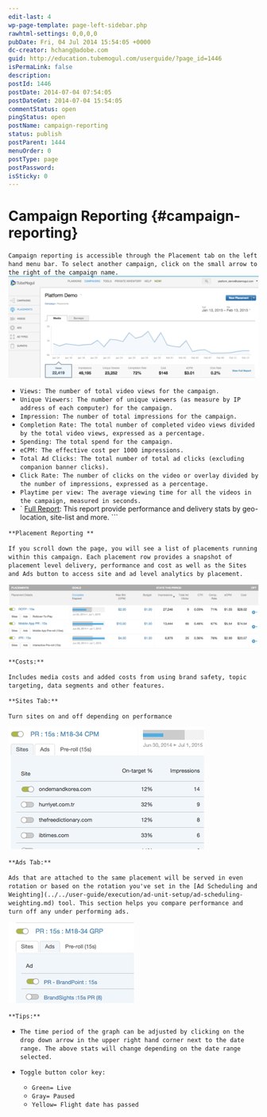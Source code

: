 ```yaml
---
edit-last: 4
wp-page-template: page-left-sidebar.php
rawhtml-settings: 0,0,0,0
pubDate: Fri, 04 Jul 2014 15:54:05 +0000
dc-creator: hchang@adobe.com
guid: http://education.tubemogul.com/userguide/?page_id=1446
isPermaLink: false
description: 
postId: 1446
postDate: 2014-07-04 07:54:05
postDateGmt: 2014-07-04 15:54:05
commentStatus: open
pingStatus: open
postName: campaign-reporting
status: publish
postParent: 1444
menuOrder: 0
postType: page
postPassword: 
isSticky: 0
---
```


# Campaign Reporting {#campaign-reporting}

`Campaign reporting is accessible through the Placement tab on the left hand menu bar. To select another campaign, click on the small arrow to the right of the campaign name.`
[ ![Reporting](assets/reporting.png)](assets/reporting.png)

* `Views: The number of total video views for the campaign.`
* `Unique Viewers: The number of unique viewers (as measure by IP address of each computer) for the campaign.`
* `Impression: The number of total impressions for the campaign.`
* `Completion Rate: The total number of completed video views divided by the total video views, expressed as a percentage.`
* `Spending: The total spend for the campaign.`
* `eCPM: The effective cost per 1000 impressions.`
* `Total Ad Clicks: The total number of total ad clicks (excluding companion banner clicks).`
* `Click Rate: The number of clicks on the video or overlay divided by the number of impressions, expressed as a percentage.`
* `Playtime per view: The average viewing time for all the videos in the campaign, measured in seconds.`
* ` [Full Report](campaign-reporting/full-report.md): This report provide performance and delivery stats by geo-location, site-list and more. ```

`**Placement Reporting **`

`If you scroll down the page, you will see a list of placements running within this campaign. Each placement row provides a snapshot of placement level delivery, performance and cost as well as the Sites and Ads button to access site and ad level analytics by placement.`

[ ![Placements](assets/placements.png)](assets/placements.png)

`**Costs:**`

`Includes media costs and added costs from using brand safety, topic targeting, data segments and other features.`

`**Sites Tab:**`

`Turn sites on and off depending on performance`

[ ![Sites](assets/sites.png)](assets/sites.png)

`**Ads Tab:**`

`Ads that are attached to the same placement will be served in even rotation or based on the rotation you've set in the [Ad Scheduling and Weighting](../../user-guide/execution/ad-unit-setup/ad-scheduling-weighting.md) tool. This section helps you compare performance and  turn off any under performing ads.`

![Ads](assets/ads.png)

`**Tips:**`

* `The time period of the graph can be adjusted by clicking on the drop down arrow in the upper right hand corner next to the date range. The above stats will change depending on the date range selected.`
* `Toggle button color key:`

    * `Green= Live`
    * `Gray= Paused`
    * `Yellow= Flight date has passed`

